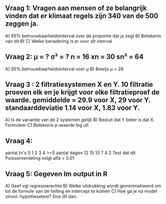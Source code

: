 ## Vraag 1: Vragen aan mensen of ze belangrijk vinden dat er klimaat regels zijn 340 van de 500 zeggen ja.

A) 95% betrouwbaarheidsinterval over de proportie dat ja zegt
B) Betekenis van dit BI
C) Welke benadering is er voor dit interval

## Vraag 2: μ = ? σ² = ? n = 16 xn = 30 sn² = 64

A) 95% betrouwbaarheidsinterval voor μ
B) Bewijs μ < 28

## Vraag 3 : 2 filtratiesystemen X en Y. 10 filtratie proeven elk en je krijgt voor elke filtratieproef de waarde. gemiddelde = 29.9 voor X, 29 voor Y. standaarddeviatie 1.14 voor X, 1.83 voor Y.

A) Is de variantie van de 2 systemen gelijk
B) Besluit dat Y beter is dat X. Formuleer
C) Betekenis p-waarde leg uit.

## Vraag 4:

aantal tv's 0 1 2 3 4 >=5
aantal dagen 12 15 10 7 4 2
Test dat dit Poissonverdeling volgt alfa = 0.01

## Vraag 5: Gegeven lm output in R

A) Geef vgl regressierechte
B) Welke uitdrukking wordt geminimaliseerd om tot de formule van de helling en intercept te komen
C) Hoe ga je na model zinvol. hypothesetest? Doe dit dan.
